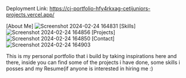 Deployment Link:
https://cj-portfolio-hfy4rkxag-cetijuniors-projects.vercel.app/

[About Me]
![Screenshot 2024-02-24 164831](https://github.com/cetijunior/CJ.Portfolio/assets/78642663/81c2cd70-2019-462e-8c70-1e0f0a87bd2e)
[Skills]
![Screenshot 2024-02-24 164856](https://github.com/cetijunior/CJ.Portfolio/assets/78642663/2e01a2d4-654f-425f-bfcf-412dc49a2bdc)
[Projects]
![Screenshot 2024-02-24 164850](https://github.com/cetijunior/CJ.Portfolio/assets/78642663/fe149a79-1aa8-4d16-9caa-c41185ed05b8)
[Contact]
![Screenshot 2024-02-24 164903](https://github.com/cetijunior/CJ.Portfolio/assets/78642663/513e2535-ac04-474a-95c0-ae2906909219)

This is my personal portfolio that i build by taking inspirations here and there, inside you can find some of the projects i have done, some skills i posses and my Resume(if anyone is interested in hiring me :)
